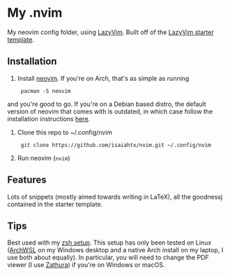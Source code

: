 # My .nvim

My neovim config folder, using [LazyVim](https://github.com/LazyVim/LazyVim).
Built off of the
[LazyVim starter template](https://github.com/LazyVim/starter).

## Installation

1. Install [neovim](https://neovim.io/). If you're on Arch, that's as simple as running

        pacman -S neovim

and you're good to go. If you're on a Debian based distro, the default version
of neovim that comes with is outdated, in which case follow the installation
instructions [here](https://github.com/neovim/neovim/blob/master/INSTALL.md).

1. Clone this repo to ~/.config/nvim

        git clone https://github.com/isaiahtx/nvim.git ~/.config/nvim

1. Run neovim (`nvim`)

## Features

Lots of snippets (mostly aimed towards writing in LaTeX), all the goodnessj
contained in the starter template.

## Tips

Best used with my [zsh setup](https://github.com/isaiahtx/zdotdir). This setup
has only been tested on Linux ([ArchWSL](https://github.com/yuk7/ArchWSL) on my
Windows desktop and a native Arch install on my laptop, I use both about
equally). In particular, you will need to change the PDF viewer (I use
[Zathura](https://github.com/pwmt/zathura)) if you're on Windows or macOS.
